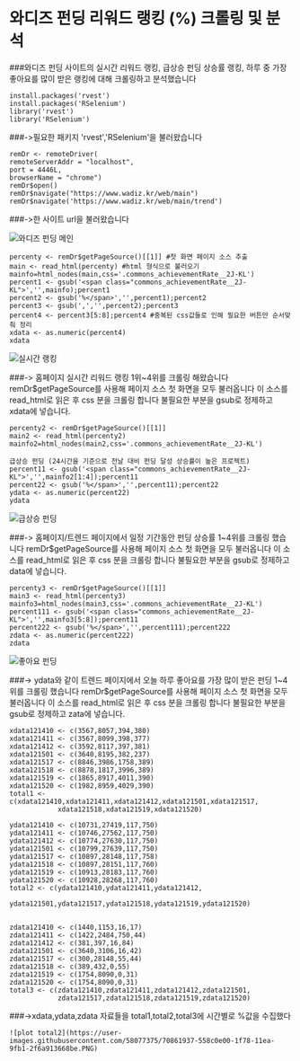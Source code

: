 # 와디즈 펀딩 리워드 랭킹 (%) 크롤링 및 분석



###와디즈 펀딩 사이트의 실시간 리워드 랭킹, 급상승 펀딩 상승률 랭킹, 하루 중 가장 좋아요를 많이 받은 랭킹에 대해 크롤링하고 분석했습니다

```
install.packages('rvest')
install.packages('RSelenium')
library('rvest')
library('RSelenium')
```
###->필요한 패키지 'rvest','RSelenium'을 불러왔습니다

```
remDr <- remoteDriver(
remoteServerAddr = "localhost",
port = 4446L,
browserName = "chrome")
remDr$open()
remDr$navigate("https://www.wadiz.kr/web/main")
remDr$navigate('https://www.wadiz.kr/web/main/trend') 
```
###->한 사이트 url을 불러왔습니다

![와디즈 펀딩 메인](https://user-images.githubusercontent.com/58077375/70862277-8d498480-1f7d-11ea-8a8d-f28705c4801e.PNG)

```
percenty <- remDr$getPageSource()[[1]] #첫 화면 페이지 소스 추출
main <- read_html(percenty) #html 형식으로 불러오기
mainfo=html_nodes(main,css='.commons_achievementRate__2J-KL') 
percent1 <- gsub('<span class="commons_achievementRate__2J-KL">','',mainfo);percent1
percent2 <- gsub('%</span>','',percent1);percent2
percent3 <- gsub(',','',percent2);percent3
percent4 <- percent3[5:8];percent4 #중복된 css값들로 인해 필요한 버튼만 순서맞춰 정리
xdata <- as.numeric(percent4)
xdata
```
![실시간 랭킹](https://user-images.githubusercontent.com/58077375/70862295-dbf71e80-1f7d-11ea-9e88-9cd147c1f9a8.PNG)

###-> 홈페이지 실시간 리워드 랭킹 1위~4위를 크롤링 해왔습니다
remDr$getPageSource를 사용해 페이지 소스 첫 화면을 모두 불러옵니다
이 소스를 read_html로 읽은 후 css 분을 크롤링 합니다
불필요한 부분을 gsub로 정제하고 xdata에 넣습니다.


```
percenty2 <- remDr$getPageSource()[[1]]
main2 <- read_html(percenty2)
mainfo2=html_nodes(main2,css='.commons_achievementRate__2J-KL') 

급상승 펀딩 (24시간을 기준으로 전날 대비 펀딩 달성 상승률이 높은 프로젝트)
percent11 <- gsub('<span class="commons_achievementRate__2J-KL">','',mainfo2[1:4]);percent11
percent22 <- gsub('%</span>','',percent11);percent22
ydata <- as.numeric(percent22)
ydata
```
![급상승 펀딩](https://user-images.githubusercontent.com/58077375/70862314-27113180-1f7e-11ea-9c0b-792ba659c3bb.PNG) 

###-> 홈페이지/트렌드 페이지에서 일정 기간동안 펀딩 상승률 1~4위를 크롤링 했습니다
remDr$getPageSource를 사용해 페이지 소스 첫 화면을 모두 불러옵니다
이 소스를 read_html로 읽은 후 css 분을 크롤링 합니다
불필요한 부분을 gsub로 정제하고 data에 넣습니다.


```
percenty3 <- remDr$getPageSource()[[1]] 
main3 <- read_html(percenty3)
mainfo3=html_nodes(main3,css='.commons_achievementRate__2J-KL') 
percent111 <- gsub('<span class="commons_achievementRate__2J-KL">','',mainfo3[5:8]);percent11
percent222 <- gsub('%</span>','',percent111);percent222
zdata <- as.numeric(percent222)
zdata 
```
![좋아요 펀딩](https://user-images.githubusercontent.com/58077375/70862316-30020300-1f7e-11ea-9efc-c94a8240c113.PNG)

###-> ydata와 같이 트렌드 페이지에서 오늘 하루 좋아요를 가장 많이 받은 펀딩 1~4위를 크롤링 했습니다
remDr$getPageSource를 사용해 페이지 소스 첫 화면을 모두 불러옵니다
이 소스를 read_html로 읽은 후 css 분을 크롤링 합니다
불필요한 부분을 gsub로 정제하고 zata에 넣습니다.

```
xdata121410 <- c(3567,8057,394,380)
xdata121411 <- c(3567,8099,398,377)
xdata121412 <- c(3592,8117,397,381)
xdata121501 <- c(3640,8195,382,237)
xdata121517 <- c(8846,3986,1758,389)
xdata121518 <- c(8878,1817,3996,389)
xdata121519 <- c(1865,8917,4011,390)
xdata121520 <- c(1982,8959,4029,390)
total1 <- c(xdata121410,xdata121411,xdata121412,xdata121501,xdata121517,
            xdata121518,xdata121519,xdata121520)

ydata121410 <- c(10731,27419,117,750)
ydata121411 <- c(10746,27562,117,750)
ydata121412 <- c(10774,27630,117,750)
ydata121501 <- c(10799,27639,117,750)
ydata121517 <- c(10897,28148,117,758)
ydata121518 <- c(10897,28151,117,760)
ydata121519 <- c(10913,28183,117,760)
ydata121520 <- c(10928,28268,117,760)
total2 <- c(ydata121410,ydata121411,ydata121412,
            ydata121501,ydata121517,ydata121518,ydata121519,ydata121520)


zdata121410 <- c(1440,1153,16,17)
zdata121411 <- c(1422,2484,750,44)
zdata121412 <- c(381,397,16,84)
zdata121501 <- c(3640,3106,16,42)
zdata121517 <- c(300,28148,55,44)
zdata121518 <- c(389,432,0,55)
zdata121519 <- c(1754,8090,0,31)
zdata121520 <- c(1754,8090,0,31)
total3 <- c(zdata121410,zdata121411,zdata121412,zdata121501,
            zdata121517,zdata121518,zdata121519,zdata121520)
```
###->xdata,ydata,zdata 자료들을 total1,total2,total3에 시간별로 %값을 수집했다

 ```![plot total2](https://user-images.githubusercontent.com/58077375/70861937-558c0e00-1f78-11ea-9fb1-2f6a913668be.PNG) ```
